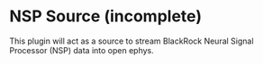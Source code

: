 # NSP Source (incomplete)
This plugin will act as a source to stream BlackRock Neural Signal Processor (NSP) data into open ephys. 
